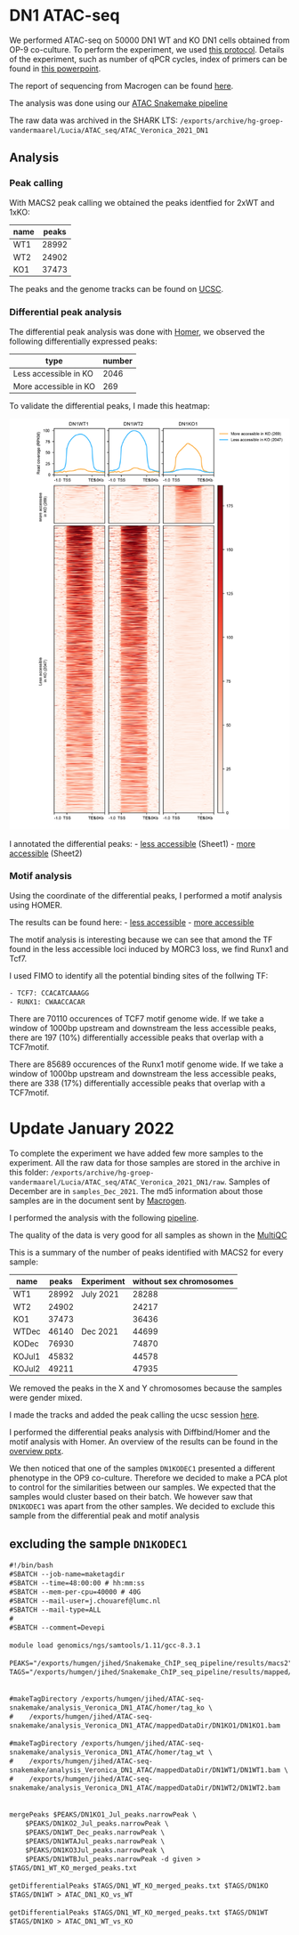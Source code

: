 # DN1 ATAC-seq 

We performed ATAC-seq on 50000 DN1 WT and KO DN1 cells obtained from OP-9 co-culture. To perform the experiment, we used [this protocol](docs/Fast-ATAC-seq_MV.docx).
Details of the experiment, such as number of qPCR cycles, index of primers can be found in [this powerpoint](docs/Overview_DN1_ATAC.pptx).

The report of sequencing from Macrogen can be found [here](docs/HN00155645_report_sequencing.pdf).

The analysis was done using our [ATAC Snakemake pipeline](https://git.lumc.nl/dsanleongranado/ATAC-seq-snakemake)

The raw data was archived in the SHARK LTS: `/exports/archive/hg-groep-vandermaarel/Lucia/ATAC_seq/ATAC_Veronica_2021_DN1` 

## Analysis

### Peak calling
With MACS2 peak calling we obtained the peaks identfied for 2xWT and 1xKO:

| name | peaks |
| ---- | ----- |
| WT1  | 28992 |
| WT2  | 24902 |
| KO1  | 37473 |

The peaks and the genome tracks can be found on [UCSC](http://genome-euro.ucsc.edu/cgi-bin/hgTracks?db=mm10&lastVirtModeType=default&lastVirtModeExtraState=&virtModeType=default&virtMode=0&nonVirtPosition=&position=chr6%3A124841162%2D124911751&hgsid=274563084_3DHBVW3a35r0EP6V4SmNVnPDbggR).

### Differential peak analysis
The differential peak analysis was done with [Homer](scripts/Homer_differential_peak_calling.sh), we observed the following differentially expressed peaks:

| type                  | number |
| --------------------- | ------ |
| Less accessible in KO | 2046   |
| More accessible in KO | 269    |


To validate the differential peaks, I made this heatmap:

![](data/Heatmap_differential_peaks.png)

I annotated the differential peaks:
    - [less accessible](data/Differential_peak_analysis/homer/Homer_differentially_accessible_peaks.xlsx) (Sheet1)
    - [more accessible](data/Differential_peak_analysis/homer/Homer_differentially_accessible_peaks.xlsx) (Sheet2)

### Motif analysis

Using the coordinate of the differential peaks, I performed a motif analysis using HOMER.

The results can be found here:
    - [less accessible](data/motif/less_accessible_in_KO/knownResults.html)
    - [more accessible](data/motif/more_accessible_in_KO/knownResults.html)

The motif analysis is interesting because we can see that amond the TF found in the less accessible loci induced by MORC3 loss, we find Runx1 and Tcf7.     

I used FIMO to identify all the potential binding sites of the follwing TF:

    - TCF7: CCACATCAAAGG
    - RUNX1: CWAACCACAR


 There are 70110 occurences of TCF7 motif genome wide. 
 If we take a window of 1000bp upstream and downstream the less accessible peaks, there are 197 (10%) differentially accessible peaks that overlap with a TCF7motif.


 There are 85689 occurences of the Runx1 motif genome wide. 
  If we take a window of 1000bp upstream and downstream the less accessible peaks, there are 338 (17%) differentially accessible peaks that overlap with a TCF7motif.


# Update January 2022

To complete the experiment we have added few more samples to the experiment. All the raw data for those samples are stored in the archive in this folder:
`/exports/archive/hg-groep-vandermaarel/Lucia/ATAC_seq/ATAC_Veronica_2021_DN1/raw`. Samples of December are in `samples_Dec_2021`. The md5 information about those samples are in the document sent by [Macrogen](docs/HN00163855_Macrogen_ATAC_120122.pdf).

I performed the analysis with the following [pipeline](https://git.lumc.nl/jchouaref/Snakemake_ChIP_seq_pipeline).

The quality of the data is very good for all samples as shown in the [MultiQC](docs/multiqc_report_ATAC_Dec2021.html)

This is a  summary  of the number of peaks identified with MACS2 for every sample:

| name   | peaks | Experiment | without sex chromosomes |
|--------|-------|------------|-------------------------|
| WT1    | 28992 | July 2021  | 28288                   |
| WT2    | 24902 |            | 24217                   |
| KO1    | 37473 |            | 36436                   |
| WTDec  | 46140 | Dec 2021   | 44699                   |
| KODec  | 76930 |            | 74870                   |
| KOJul1 | 45832 |            | 44578                   |
| KOJul2 | 49211 |            | 47935                   |

We removed the peaks in the X and Y chromosomes because the samples were gender mixed.

I made the tracks and added the peak calling the ucsc session [here](http://genome-euro.ucsc.edu/s/DevEpiGroup/Jihed_Morc3_immune).

I performed the differential peaks analysis with Diffbind/Homer and the motif analysis with Homer. An overview of the results can be found in the [overview pptx](docs/Overview_DN1_ATAC.pptx).

We then noticed that one of the samples `DN1KODEC1` presented a different phenotype in the OP9 co-culture. Therefore we decided to make a PCA plot to control for the similarities between our samples. We expected that the samples would cluster based on their batch. We however saw that `DN1KODEC1` was apart from the other samples. 
We decided to exclude this sample from the differential peak and motif analysis

## excluding the sample `DN1KODEC1`

```
#!/bin/bash
#SBATCH --job-name=maketagdir
#SBATCH --time=48:00:00 # hh:mm:ss
#SBATCH --mem-per-cpu=40000 # 40G
#SBATCH --mail-user=j.chouaref@lumc.nl
#SBATCH --mail-type=ALL
#
#SBATCH --comment=Devepi

module load genomics/ngs/samtools/1.11/gcc-8.3.1

PEAKS="/exports/humgen/jihed/Snakemake_ChIP_seq_pipeline/results/macs2"
TAGS="/exports/humgen/jihed/Snakemake_ChIP_seq_pipeline/results/mapped/DN1_ATAC"


#makeTagDirectory /exports/humgen/jihed/ATAC-seq-snakemake/analysis_Veronica_DN1_ATAC/homer/tag_ko \
#    /exports/humgen/jihed/ATAC-seq-snakemake/analysis_Veronica_DN1_ATAC/mappedDataDir/DN1KO1/DN1KO1.bam

#makeTagDirectory /exports/humgen/jihed/ATAC-seq-snakemake/analysis_Veronica_DN1_ATAC/homer/tag_wt \
#    /exports/humgen/jihed/ATAC-seq-snakemake/analysis_Veronica_DN1_ATAC/mappedDataDir/DN1WT1/DN1WT1.bam \
#    /exports/humgen/jihed/ATAC-seq-snakemake/analysis_Veronica_DN1_ATAC/mappedDataDir/DN1WT2/DN1WT2.bam   


mergePeaks $PEAKS/DN1KO1_Jul_peaks.narrowPeak \
    $PEAKS/DN1KO2_Jul_peaks.narrowPeak \
    $PEAKS/DN1WT_Dec_peaks.narrowPeak \
    $PEAKS/DN1WTAJul_peaks.narrowPeak \
    $PEAKS/DN1KO3Jul_peaks.narrowPeak \
    $PEAKS/DN1WTBJul_peaks.narrowPeak -d given > $TAGS/DN1_WT_KO_merged_peaks.txt 

getDifferentialPeaks $TAGS/DN1_WT_KO_merged_peaks.txt $TAGS/DN1KO $TAGS/DN1WT > ATAC_DN1_KO_vs_WT 

getDifferentialPeaks $TAGS/DN1_WT_KO_merged_peaks.txt $TAGS/DN1WT $TAGS/DN1KO > ATAC_DN1_WT_vs_KO  
 

```    





